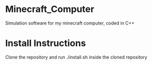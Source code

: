 # Minecraft_Computer
Simulation software for my minecraft computer, coded in C++

# Install Instructions
Clone the repository and run ./install.sh inside the cloned repository